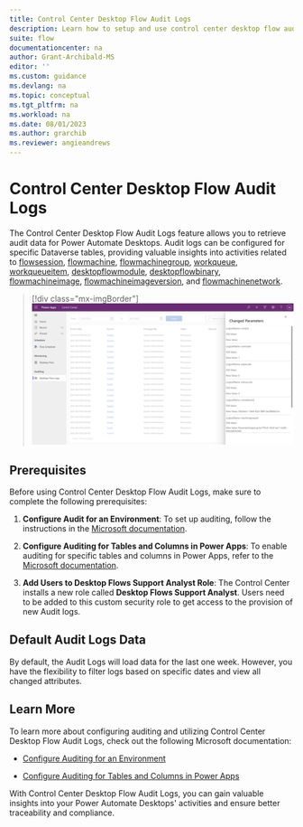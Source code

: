 ```yaml
---
title: Control Center Desktop Flow Audit Logs
description: Learn how to setup and use control center desktop flow audit logs
suite: flow
documentationcenter: na
author: Grant-Archibald-MS
editor: ''
ms.custom: guidance
ms.devlang: na
ms.topic: conceptual
ms.tgt_pltfrm: na
ms.workload: na
ms.date: 08/01/2023
ms.author: grarchib
ms.reviewer: angieandrews
---
```


# Control Center Desktop Flow Audit Logs

The Control Center Desktop Flow Audit Logs feature allows you to retrieve audit data for Power Automate Desktops. Audit logs can be configured for specific Dataverse tables, providing valuable insights into activities related to [flowsession](/power-apps/developer/data-platform/reference/entities/flowsession), [flowmachine](/power-apps/developer/data-platform/reference/entities/flowmachine), [flowmachinegroup](/power-apps/developer/data-platform/reference/entities/flowmachinegroup), [workqueue](/power-apps/developer/data-platform/reference/entities/workqueue), [workqueueitem](/power-apps/developer/data-platform/reference/entities/workqueue), [desktopflowmodule](/power-apps/developer/data-platform/reference/entities/desktopflowmodule), [desktopflowbinary](/power-apps/developer/data-platform/reference/entities/desktopflowbinary), [flowmachineimage](/power-apps/developer/data-platform/reference/entities/flowmachineimage), [flowmachineimageversion](/power-apps/developer/data-platform/reference/entities/flowmachineimageversion), and [flowmachinenetwork](/power-apps/developer/data-platform/reference/entities/flowmachinenetwork).

>[!div class="mx-imgBorder"]
> ![Screenshot of Automation Kit - Control Center Desktop FLow Audit Logs](./media/control-center-desktop-flow-audit-logs.png)

## Prerequisites

Before using Control Center Desktop Flow Audit Logs, make sure to complete the following prerequisites:

1. **Configure Audit for an Environment**: To set up auditing, follow the instructions in the [Microsoft documentation](https://learn.microsoft.com/en-us/power-platform/admin/manage-dataverse-auditing#configure-auditing-for-an-environment).

2. **Configure Auditing for Tables and Columns in Power Apps**: To enable auditing for specific tables and columns in Power Apps, refer to the [Microsoft documentation](https://learn.microsoft.com/en-us/power-platform/admin/manage-dataverse-auditing#configure-auditing-for-one-or-more-tables-and-columns-in-power-apps).

3. **Add Users to Desktop Flows Support Analyst Role**: The Control Center installs a new role called **Desktop Flows Support Analyst**. Users need to be added to this custom security role to get access to the provision of new Audit logs.

## Default Audit Logs Data

By default, the Audit Logs will load data for the last one week. However, you have the flexibility to filter logs based on specific dates and view all changed attributes.

## Learn More

To learn more about configuring auditing and utilizing Control Center Desktop Flow Audit Logs, check out the following Microsoft documentation:

- [Configure Auditing for an Environment](https://learn.microsoft.com/en-us/power-platform/admin/manage-dataverse-auditing#configure-auditing-for-an-environment)

- [Configure Auditing for Tables and Columns in Power Apps](https://learn.microsoft.com/en-us/power-platform/admin/manage-dataverse-auditing#configure-auditing-for-one-or-more-tables-and-columns-in-power-apps)

With Control Center Desktop Flow Audit Logs, you can gain valuable insights into your Power Automate Desktops' activities and ensure better traceability and compliance.
